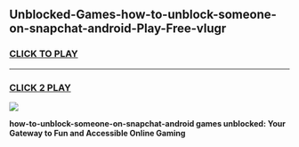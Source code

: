 
## Unblocked-Games-how-to-unblock-someone-on-snapchat-android-Play-Free-vlugr
<h3>
<a href="https://premium76.site?title=how-to-unblock-someone-on-snapchat-android&ref=21A">CLICK TO PLAY</a></h3>
<hr>

<h3>
<a href="https://premium76.site?title=how-to-unblock-someone-on-snapchat-android&ref=21A">CLICK 2 PLAY</a>
  
</h3>

<a href="https://premium76.site?title=how-to-unblock-someone-on-snapchat-android&ref=21A"><img src="https://clearcache.store/games.png"></a>


**how-to-unblock-someone-on-snapchat-android games unblocked: Your Gateway to Fun and Accessible Online Gaming**
